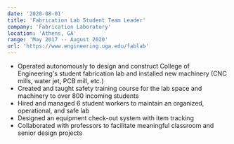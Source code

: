 ```yaml
---
date: '2020-08-01'
title: 'Fabrication Lab Student Team Leader'
company: 'Fabrication Laboratory'
location: 'Athens, GA'
range: 'May 2017 -- August 2020'
url: 'https://www.engineering.uga.edu/fablab'
---
```


- Operated autonomously to design and construct College of Engineering's student fabrication lab and installed new machinery (CNC mills, water jet, PCB mill, etc.)
- Created and taught safety training course for the lab space and machinery to over 800 incoming students
- Hired and managed 6 student workers to maintain an organized, operational, and safe lab
- Designed an equipment check-out system with item tracking
- Collaborated with professors to facilitate meaningful classroom and senior design projects
